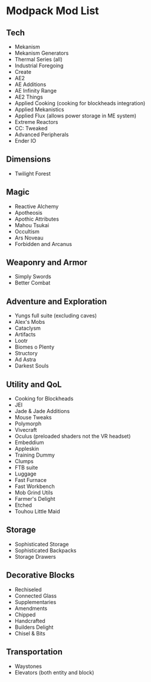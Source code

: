 # Modpack Mod List

## Tech
  * Mekanism
  * Mekanism Generators
  * Thermal Series (all)
  * Industrial Foregoing
  * Create
  * AE2
  * AE Additions
  * AE Infinity Range
  * AE2 Things
  * Applied Cooking (cooking for blockheads integration)
  * Applied Mekanistics
  * Applied Flux (allows power storage in ME system)
  * Extreme Reactors
  * CC: Tweaked
  * Advanced Peripherals
  * Ender IO

## Dimensions
  * Twilight Forest

## Magic
  * Reactive Alchemy
  * Apotheosis
  * Apothic Attributes
  * Mahou Tsukai
  * Occultism
  * Ars Noveau
  * Forbidden and Arcanus

## Weaponry and Armor
  * Simply Swords
  * Better Combat

## Adventure and Exploration
  * Yungs full suite (excluding caves)
  * Alex's Mobs
  * Cataclysm
  * Artifacts
  * Lootr
  * Biomes o Plenty
  * Structory
  * Ad Astra
  * Darkest Souls

## Utility and QoL
  * Cooking for Blockheads
  * JEI
  * Jade & Jade Additions
  * Mouse Tweaks
  * Polymorph
  * Vivecraft
  * Oculus (preloaded shaders not the VR headset)
  * Embeddium
  * Appleskin
  * Training Dummy
  * Clumps
  * FTB suite
  * Luggage
  * Fast Furnace
  * Fast Workbench
  * Mob Grind Utils
  * Farmer's Delight
  * Etched
  * Touhou Little Maid

## Storage
  * Sophisticated Storage
  * Sophisticated Backpacks
  * Storage Drawers

## Decorative Blocks
  * Rechiseled
  * Connected Glass
  * Supplementaries
  * Amendments
  * Chipped
  * Handcrafted
  * Builders Delight
  * Chisel & Bits

## Transportation
  * Waystones
  * Elevators (both entity and block)
